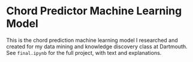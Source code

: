 # Chord Predictor Machine Learning Model

This is the chord prediction machine learning model I researched and created for my data mining and knowledge discovery class at Dartmouth. See `final.ipynb` for the full project, with text and explanations. 
